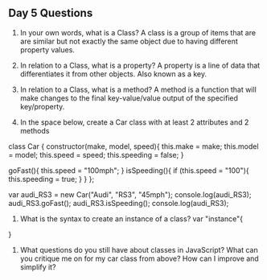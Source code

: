 ## Day 5 Questions

1. In your own words, what is a Class?
A class is a group of items that are are similar but not exactly the same object due to having different property values.

1. In relation to a Class, what is a property?
A property is a line of data that differentiates it from other objects. Also known as a key.

1. In relation to a Class, what is a method?
A method is a function that will make changes to the final key-value/value output of the specified key/property.

1. In the space below, create a Car class with at least 2 attributes and 2 methods

class Car {
  constructor(make, model, speed){
  this.make = make;
  this.model = model;
  this.speed = speed;
  this.speeding = false;
}

goFast(){
  this.speed = "100mph";
}
isSpeeding(){
  if (this.speed = "100"){
    this.speeding = true;
  }
}
};

var audi_RS3 = new Car("Audi", "RS3", "45mph");
console.log(audi_RS3);
audi_RS3.goFast();
audi_RS3.isSpeeding();
console.log(audi_RS3);

1. What is the syntax to create an instance of a class?
var "instance"{

}
1. What questions do you still have about classes in JavaScript?
What can you critique me on for my car class from above? How can I improve and simplify it?
